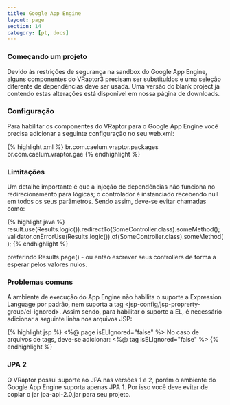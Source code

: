 ```yaml
---
title: Google App Engine
layout: page
section: 14
category: [pt, docs]
---
```


<h3>Começando um projeto</h3>

Devido às restrições de segurança na sandbox do Google App Engine, alguns componentes do VRaptor3 precisam ser substituídos e uma seleção diferente de dependências deve ser usada. Uma versão do blank project já contendo estas alterações está disponível em nossa página de downloads.

<h3>Configuração</h3>

Para habilitar os componentes do VRaptor para o Google App Engine você precisa adicionar a seguinte configuração no seu web.xml:

{% highlight xml %}
<context-param>
    <param-name>br.com.caelum.vraptor.packages</param-name>
    <param-value>br.com.caelum.vraptor.gae</param-value>
</context-param>
{% endhighlight %}

<h3>Limitações</h3>

Um detalhe importante é que a injeção de dependências não funciona no redirecionamento para lógicas; o controlador é instanciado recebendo null em todos os seus parâmetros. Sendo assim, deve-se evitar chamadas 
como:

{% highlight java %}
result.use(Results.logic()).redirectTo(SomeController.class).someMethod();
validator.onErrorUse(Results.logic()).of(SomeController.class).someMethod();
{% endhighlight %}

preferindo Results.page() - ou então escrever seus controllers de forma a esperar pelos valores nulos.

<h3>Problemas comuns</h3>

A ambiente de execução do App Engine não habilita o suporte a Expression Language por padrão, nem suporta a tag <jsp-config/jsp-proprerty-group/el-ignored>. Assim sendo, para habilitar o suporte a EL, é necessário adicionar a seguinte linha nos arquivos JSP:

{% highlight jsp %}
<%@ page isELIgnored="false" %>
No caso de arquivos de tags, deve-se adicionar:
<%@ tag isELIgnored="false" %>
{% endhighlight %}

<h3>JPA 2</h3>

O VRaptor possui suporte ao JPA nas versões 1 e 2, porém o ambiente do Google App Engine suporta apenas JPA 1. Por isso você deve evitar de copiar o jar jpa-api-2.0.jar para seu projeto.
